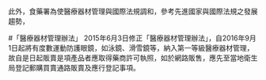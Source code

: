 # 

此外，食藥署為使醫療器材管理與國際法規調和，參考先進國家與國際法規之發展趨勢，

#「醫療器材管理辦法」
2015年6月3日修正「醫療器材管理辦法」，自2016年9月1日起將有度數運動防護眼鏡，如泳鏡、滑雪鏡等，納入第一等級醫療器材管理，故自是日起販賣是項產品者應取得藥商許可執照，如於網路販售，應先至當地衛生局登記郵購買賣通路販賣及應行登記事項。
